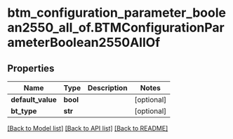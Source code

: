 # btm_configuration_parameter_boolean2550_all_of.BTMConfigurationParameterBoolean2550AllOf

## Properties
Name | Type | Description | Notes
------------ | ------------- | ------------- | -------------
**default_value** | **bool** |  | [optional] 
**bt_type** | **str** |  | [optional] 

[[Back to Model list]](../README.md#documentation-for-models) [[Back to API list]](../README.md#documentation-for-api-endpoints) [[Back to README]](../README.md)


